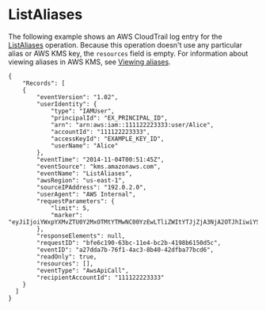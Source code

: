 # ListAliases<a name="ct-listaliases"></a>

The following example shows an AWS CloudTrail log entry for the [ListAliases](https://docs.aws.amazon.com/kms/latest/APIReference/API_ListAliases.html) operation\. Because this operation doesn't use any particular alias or AWS KMS key, the `resources` field is empty\. For information about viewing aliases in AWS KMS, see [Viewing aliases](alias-manage.md#alias-view)\.

```
{
    "Records": [
    {
        "eventVersion": "1.02",
        "userIdentity": {
            "type": "IAMUser",
            "principalId": "EX_PRINCIPAL_ID",
            "arn": "arn:aws:iam::111122223333:user/Alice",
            "accountId": "111122223333",
            "accessKeyId": "EXAMPLE_KEY_ID",
            "userName": "Alice"
        },
        "eventTime": "2014-11-04T00:51:45Z",
        "eventSource": "kms.amazonaws.com",
        "eventName": "ListAliases",
        "awsRegion": "us-east-1",
        "sourceIPAddress": "192.0.2.0",
        "userAgent": "AWS Internal",
        "requestParameters": {
            "limit": 5,
            "marker": "eyJiIjoiYWxpYXMvZTU0Y2MxOTMtYTMwNC00YzEwLTliZWItYTJjZjA3NjA2OTJhIiwiYSI6ImFsaWFzL2U1NGNjMTkzLWEzMDQtNGMxMC05YmViLWEyY2YwNzYwNjkyYSJ9"
        },
        "responseElements": null,
        "requestID": "bfe6c190-63bc-11e4-bc2b-4198b6150d5c",
        "eventID": "a27dda7b-76f1-4ac3-8b40-42dfba77bcd6",
        "readOnly": true,
        "resources": [],
        "eventType": "AwsApiCall",
        "recipientAccountId": "111122223333"
    }
  ]
}
```
